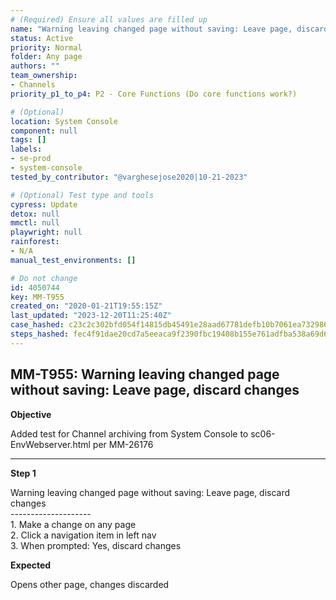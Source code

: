 ```yaml
---
# (Required) Ensure all values are filled up
name: "Warning leaving changed page without saving: Leave page, discard changes"
status: Active
priority: Normal
folder: Any page
authors: ""
team_ownership: 
- Channels
priority_p1_to_p4: P2 - Core Functions (Do core functions work?)

# (Optional)
location: System Console
component: null
tags: []
labels: 
- se-prod
- system-console
tested_by_contributor: "@varghesejose2020|10-21-2023"

# (Optional) Test type and tools
cypress: Update
detox: null
mmctl: null
playwright: null
rainforest: 
- N/A
manual_test_environments: []

# Do not change
id: 4050744
key: MM-T955
created_on: "2020-01-21T19:55:15Z"
last_updated: "2023-12-20T11:25:40Z"
case_hashed: c23c2c302bfd054f14815db45491e28aad67781defb10b7061ea732986e12725bf61e0ea3593741bc3787d5126c00660
steps_hashed: fec4f91dae20cd7a5eeaca9f2390fbc19408b155e761adfba538a69d6b4f37d5470e255a30035a6bbc3ef981b3418317
---
```


<!-- (Auto-generated) Based on frontmatter's "key" and "name" -->

## MM-T955: Warning leaving changed page without saving: Leave page, discard changes

**Objective**

Added test for Channel archiving from System Console to sc06-EnvWebserver.html per MM-26176

---

**Step 1**

Warning leaving changed page without saving: Leave page, discard changes\
\--------------------\
1\. Make a change on any page\
2\. Click a navigation item in left nav\
3\. When prompted: Yes, discard changes

**Expected**

Opens other page, changes discarded

